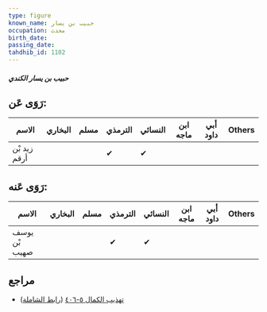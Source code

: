 ```yaml
---
type: figure
known_name: حبيب بن يسار
occupation: محدث
birth_date:
passing_date:
tahdhib_id: 1102
---
```

##### حبيب بن يسار الكندي

## رَوَى عَن:
| الاسم        | البخاري | مسلم | الترمذي | النسائي | ابن ماجه | أبي داود | Others |
| ------------ | ------- | ---- | ------- | ------- | -------- | -------- | ------ |
| زيد بْن أرقم |         |      | ✔       | ✔       |          |          |        |
## رَوَى عَنه:
| الاسم         | البخاري | مسلم | الترمذي | النسائي | ابن ماجه | أبي داود | Others |
| ------------- | ------- | ---- | ------- | ------- | -------- | -------- | ------ |
| يوسف بْن صهيب |         |      | ✔       | ✔       |          |          |        |
## مراجع
- [تهذيب الكمال ٥-٤٠٦](obsidian://open?vault=Tahdhib-al-Kamal&file=Figures/١١٠٢-حبيب%20بن%20يسار%20الكندي) ([رابط الشاملة](https://shamela.ws/book/3722/2484))